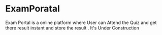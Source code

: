# ExamPoratal
Exam Portal  is a online platform where User can  Attend the Quiz and get there result instant and store the result . It's Under Construction 
